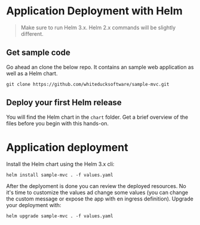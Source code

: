 # Application Deployment with Helm

> Make sure to run Helm 3.x. Helm 2.x commands will be slightly different.

## Get sample code

Go ahead an clone the below repo. It contains an sample web application as well as a Helm chart.

```
git clone https://github.com/whiteducksoftware/sample-mvc.git
```

## Deploy your first Helm release

You will find the Helm chart in the `chart` folder. Get a brief overview of the files before you begin with this hands-on.

# Application deployment

Install the Helm chart using the Helm 3.x cli:

```
helm install sample-mvc . -f values.yaml
```

After the deplyoment is done you can review the deployed resources. No it's time to customize the values ad change some values (you can change the custom message or expose the app with en ingress definition).
Upgrade your deployment with:

```
helm upgrade sample-mvc . -f values.yaml
```

